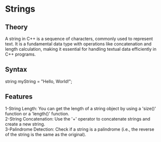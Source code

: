 # Strings
## Theory 
A string in C++ is a sequence of characters, commonly used to represent text. It is a fundamental data type with operations like concatenation and length calculation, making it essential for handling textual data efficiently in C++ programs.<br>
## Syntax 
string myString = "Hello, World!";<br>
## Features
1-String Length: You can get the length of a string object by using a 'size()' function or a 'length()' function.<br>
2-String Concatenation: Use the '+' operator to concatenate strings and create a new string.<br>
3-Palindrome Detection: Check if a string is a palindrome (i.e., the reverse of the string is the same as the original).
